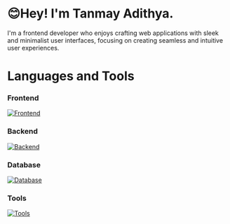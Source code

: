 <h1>😊Hey! I'm Tanmay Adithya.</h1>

I'm a frontend developer who enjoys crafting web applications with sleek and minimalist user interfaces, focusing on creating seamless and intuitive user experiences.


# Languages and Tools

### Frontend

[![Frontend](https://skillicons.dev/icons?i=html,css,scss,bootstrap,js,ts,react,tailwind,astro)](https://skillicons.dev)

### Backend

[![Backend](https://skillicons.dev/icons?i=nodejs,express)](https://skillicons.dev)

### Database

[![Database](https://skillicons.dev/icons?i=mongodb,mysql,postgres)](https://skillicons.dev)

### Tools

[![Tools](https://skillicons.dev/icons?i=git,github,vscode,windows,ubuntu)](https://skillicons.dev)


<!-- [![](https://visitcount.itsvg.in/api?id=TanmayAdithya&label=Profile%20Views&color=12&icon=5&pretty=false)](https://visitcount.itsvg.in) -->
